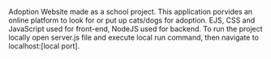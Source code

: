 Adoption Website made as a school project.
This application porvides an online platform to look for or put up cats/dogs for adoption.
EJS, CSS and JavaScript used for front-end, NodeJS used for backend.
To run the project locally open server.js file and execute local run command, then navigate to localhost:[local port].
